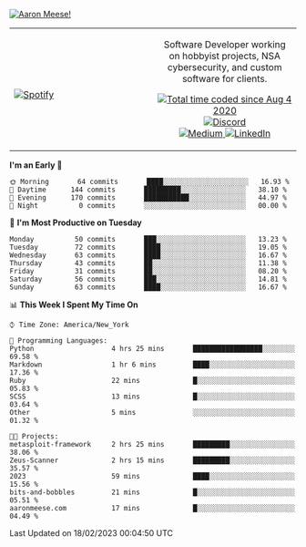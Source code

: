 [![Aaron Meese!](https://user-images.githubusercontent.com/17814535/88975338-a2aabf00-d27f-11ea-963f-8a19608716b4.png)](https://github.com/ajmeese7/readme-ascii "README ASCII")

<!-- Modified from project here: https://github.com/novatorem/novatorem -->
<table width="100%">
  <tr>
  <td width="50%">

&nbsp; <br> [![Spotify](https://ajmeese7.vercel.app/api/spotify)](https://open.spotify.com/user/ajmeese)

  </td>
  <td width="50%">
    <p align="center">
    Software Developer working on hobbyist projects, NSA cybersecurity, and custom software for clients.
    </p>
    <p align="center">
      <a href="https://wakatime.com/@f726891d-3b02-46cd-9b60-e8c59f9e2b14">
        <img src="https://wakatime.com/badge/user/f726891d-3b02-46cd-9b60-e8c59f9e2b14.svg" alt="Total time coded since Aug 4 2020" title="WakaTime" />
      </a>
      <a href="http://link.aaronmeese.com/discord">
        <img src="https://img.shields.io/badge/discord-ajmeese7%234835-369?style=flat-square&logo=discord&logoColor=white&color=purple" alt="Discord" title="Discord">
      </a>
      <br />
      <a href="https://link.aaronmeese.com/medium">
        <img src="https://img.shields.io/badge/medium-ajmeese7-1DB954?style=flat-square&logo=medium&logoColor=white" alt="Medium" title="Medium">
      </a>
      <a href="https://link.aaronmeese.com/linkedin">
        <img src="https://img.shields.io/badge/linkedIn-aaronmeese-1DB954?style=flat-square&logo=linkedin&logoColor=white&color=blue" alt="LinkedIn" title="LinkedIn">
      </a>
    </p>
  </td>

</table>

[//]: <> (The `&nbsp;` is to have Aphelion take up more space)

<!--START_SECTION:waka-->
**I'm an Early 🐤** 

```text
🌞 Morning       64 commits       ████░░░░░░░░░░░░░░░░░░░░░   16.93 % 
🌆 Daytime      144 commits       █████████░░░░░░░░░░░░░░░░   38.10 % 
🌃 Evening      170 commits       ███████████░░░░░░░░░░░░░░   44.97 % 
🌙 Night          0 commits       ░░░░░░░░░░░░░░░░░░░░░░░░░   00.00 % 

```
📅 **I'm Most Productive on Tuesday** 

```text
Monday          50 commits       ███░░░░░░░░░░░░░░░░░░░░░░   13.23 % 
Tuesday         72 commits       ████░░░░░░░░░░░░░░░░░░░░░   19.05 % 
Wednesday       63 commits       ████░░░░░░░░░░░░░░░░░░░░░   16.67 % 
Thursday        43 commits       ██░░░░░░░░░░░░░░░░░░░░░░░   11.38 % 
Friday          31 commits       ██░░░░░░░░░░░░░░░░░░░░░░░   08.20 % 
Saturday        56 commits       ███░░░░░░░░░░░░░░░░░░░░░░   14.81 % 
Sunday          63 commits       ████░░░░░░░░░░░░░░░░░░░░░   16.67 % 

```


📊 **This Week I Spent My Time On** 

```text
⌚︎ Time Zone: America/New_York

💬 Programming Languages: 
Python                   4 hrs 25 mins       █████████████████░░░░░░░░   69.58 % 
Markdown                 1 hr 6 mins         ████░░░░░░░░░░░░░░░░░░░░░   17.36 % 
Ruby                     22 mins             █░░░░░░░░░░░░░░░░░░░░░░░░   05.83 % 
SCSS                     13 mins             █░░░░░░░░░░░░░░░░░░░░░░░░   03.64 % 
Other                    5 mins              ░░░░░░░░░░░░░░░░░░░░░░░░░   01.32 % 

🐱‍💻 Projects: 
metasploit-framework     2 hrs 25 mins       █████████░░░░░░░░░░░░░░░░   38.06 % 
Zeus-Scanner             2 hrs 15 mins       █████████░░░░░░░░░░░░░░░░   35.57 % 
2023                     59 mins             ████░░░░░░░░░░░░░░░░░░░░░   15.56 % 
bits-and-bobbles         21 mins             █░░░░░░░░░░░░░░░░░░░░░░░░   05.51 % 
aaronmeese.com           17 mins             █░░░░░░░░░░░░░░░░░░░░░░░░   04.49 % 

```


 Last Updated on 18/02/2023 00:04:50 UTC
<!--END_SECTION:waka-->
